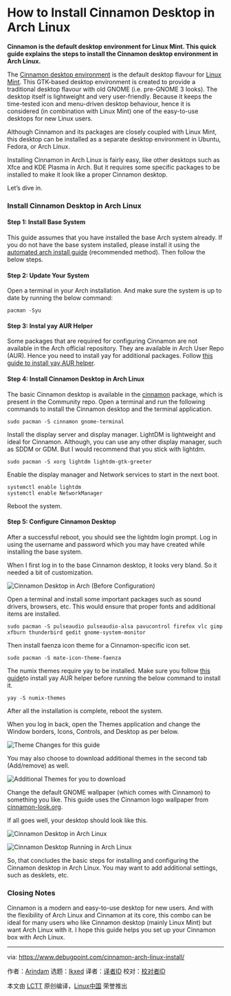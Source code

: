 [#]: subject: "How to Install Cinnamon Desktop in Arch Linux"
[#]: via: "https://www.debugpoint.com/cinnamon-arch-linux-install/"
[#]: author: "Arindam https://www.debugpoint.com/author/admin1/"
[#]: collector: "lkxed"
[#]: translator: "geekpi"
[#]: reviewer: " "
[#]: publisher: " "
[#]: url: " "

How to Install Cinnamon Desktop in Arch Linux
======

**Cinnamon is the default desktop environment for Linux Mint. This quick guide explains the steps to install the Cinnamon desktop environment in Arch Linux.**

The [Cinnamon desktop environment][1] is the default desktop flavour for [Linux Mint][2]. This GTK-based desktop environment is created to provide a traditional desktop flavour with old GNOME (i.e. pre-GNOME 3 looks). The desktop itself is lightweight and very user-friendly. Because it keeps the time-tested icon and menu-driven desktop behaviour, hence it is considered (in combination with Linux Mint) one of the easy-to-use desktops for new Linux users.

Although Cinnamon and its packages are closely coupled with Linux Mint, this desktop can be installed as a separate desktop environment in Ubuntu, Fedora, or Arch Linux.

Installing Cinnamon in Arch Linux is fairly easy, like other desktops such as Xfce and KDE Plasma in Arch. But it requires some specific packages to be installed to make it look like a proper Cinnamon desktop.

Let’s dive in.

### Install Cinnamon Desktop in Arch Linux

#### Step 1: Install Base System

This guide assumes that you have installed the base Arch system already. If you do not have the base system installed, please install it using the [automated arch install guide][3] (recommended method). Then follow the below steps.

#### Step 2: Update Your System

Open a terminal in your Arch installation. And make sure the system is up to date by running the below command:

```
pacman -Syu
```

#### Step 3: Instal yay AUR Helper

Some packages that are required for configuring Cinnamon are not available in the Arch official repository. They are available in Arch User Repo (AUR). Hence you need to install yay for additional packages. Follow [this guide to install yay AUR helper][4].

#### Step 4: Install Cinnamon Desktop in Arch Linux

The basic Cinnamon desktop is available in the [cinnamon][5] package, which is present in the Community repo. Open a terminal and run the following commands to install the Cinnamon desktop and the terminal application.

```
sudo pacman -S cinnamon gnome-terminal
```

Install the display server and display manager. LightDM is lightweight and ideal for Cinnamon. Although, you can use any other display manager, such as SDDM or GDM. But I would recommend that you stick with lightdm.

```
sudo pacman -S xorg lightdm lightdm-gtk-greeter
```

Enable the display manager and Network services to start in the next boot.

```
systemctl enable lightdm
systemctl enable NetworkManager
```

Reboot the system.

#### Step 5: Configure Cinnamon Desktop

After a successful reboot, you should see the lightdm login prompt. Log in using the username and password which you may have created while installing the base system.

When I first log in to the base Cinnamon desktop, it looks very bland. So it needed a bit of customization.

![Cinnamon Desktop in Arch (Before Configuration)][6]

Open a terminal and install some important packages such as sound drivers, browsers, etc. This would ensure that proper fonts and additional items are installed.

```
sudo pacman -S pulseaudio pulseaudio-alsa pavucontrol firefox vlc gimp xfburn thunderbird gedit gnome-system-monitor
```

Then install faenza icon theme for a Cinnamon-specific icon set.

```
sudo pacman -S mate-icon-theme-faenza
```

The numix themes require yay to be installed. Make sure you follow [this guide][4]to install yay AUR helper before running the below command to install it.

```
yay -S numix-themes
```

After all the installation is complete, reboot the system.

When you log in back, open the Themes application and change the Window borders, Icons, Controls, and Desktop as per below.

![Theme Changes for this guide][7]

You may also choose to download additional themes in the second tab (Add/remove) as well.

![Additional Themes for you to download][8]

Change the default GNOME wallpaper (which comes with Cinnamon) to something you like. This guide uses the Cinnamon logo wallpaper from [cinnamon-look.org][9].

If all goes well, your desktop should look like this.

![Cinnamon Desktop in Arch Linux][10]

![Cinnamon Desktop Running in Arch Linux][11]

So, that concludes the basic steps for installing and configuring the Cinnamon desktop in Arch Linux. You may want to add additional settings, such as desklets, etc.

### Closing Notes

Cinnamon is a modern and easy-to-use desktop for new users. And with the flexibility of Arch Linux and Cinnamon at its core, this combo can be ideal for many users who like Cinnamon desktop (mainly Linux Mint) but want Arch Linux with it. I hope this guide helps you set up your Cinnamon box with Arch Linux.

--------------------------------------------------------------------------------

via: https://www.debugpoint.com/cinnamon-arch-linux-install/

作者：[Arindam][a]
选题：[lkxed][b]
译者：[译者ID](https://github.com/译者ID)
校对：[校对者ID](https://github.com/校对者ID)

本文由 [LCTT](https://github.com/LCTT/TranslateProject) 原创编译，[Linux中国](https://linux.cn/) 荣誉推出

[a]: https://www.debugpoint.com/author/admin1/
[b]: https://github.com/lkxed
[1]: https://cinnamon-spices.linuxmint.com/
[2]: https://www.debugpoint.com/linux-mint/
[3]: https://www.debugpoint.com/archinstall-guide/
[4]: https://www.debugpoint.com/2021/01/install-yay-arch/
[5]: https://archlinux.org/packages/community/x86_64/cinnamon/
[6]: https://www.debugpoint.com/wp-content/uploads/2021/02/Cinnamon-Desktop-in-Arch-Before-Configuration.jpg
[7]: https://www.debugpoint.com/wp-content/uploads/2021/02/Theme-Changes-for-this-guide.jpg
[8]: https://www.debugpoint.com/wp-content/uploads/2021/02/Additional-Themes-for-you-to-download.jpg
[9]: https://www.cinnamon-look.org/browse/cat/
[10]: https://www.debugpoint.com/wp-content/uploads/2021/02/Cinnamon-Desktop-in-Arch-Linux-1024x535.jpg
[11]: https://www.debugpoint.com/wp-content/uploads/2021/02/Cinnamon-Desktop-Running-in-Arch-Linux-1024x640.jpg

